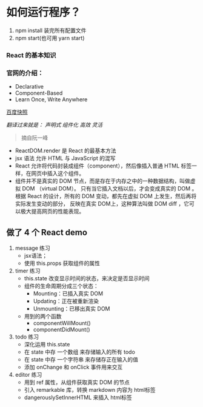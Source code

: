 # 如何运行程序？
1. npm install 装完所有配置文件
2. npm start(也可用 yarn start)

### React 的基本知识
### 官网的介绍：
- Declarative
- Component-Based
- Learn Once, Write Anywhere

[百度快照](http://cache.baiducontent.com/c?m=9d78d513d98316fc09ab837e7c4284374e04dd3e65c3975521dbc90ed5264c40347bfeef747347548e98257001d81c07acaa7122200357ecc6d5c81d8eead435&p=84769a47838557ff57ee957c5752c9&newp=ce72c64ad48a5dff57ee957c1e4796231610db2151d7db116b82c825d7331b001c3bbfb423241200d3ce7b6301ac4e5aeffa3171320625a3dda5c91d9fb4c57479c13b&user=baidu&fm=sc&query=react+facebook&qid=d0ac1b330003151e&p1=1)

*翻译过来就是： 声明式 组件化 高效 灵活*

> 摘自阮一峰
- ReactDOM.render 是 React 的最基本方法
- jsx 语法 允许 HTML 与 JavaScript 的混写
- React 允许将代码封装成组件（component），然后像插入普通 HTML 标签一样，在网页中插入这个组件。
- 组件并不是真实的 DOM 节点，而是存在于内存之中的一种数据结构，叫做虚拟 DOM （virtual DOM）。
只有当它插入文档以后，才会变成真实的 DOM 。
根据 React 的设计，所有的 DOM 变动，都先在虚拟 DOM 上发生，然后再将实际发生变动的部分，
反映在真实 DOM上，这种算法叫做 DOM diff ，它可以极大提高网页的性能表现。



## 做了 4 个 React demo

1.  message 练习
	- jsx语法；
	- 使用 this.props 获取组件的属性
2. timer 练习
	- this.state 改变显示时间的状态，来决定是否显示时间
	- 组件的生命周期分成三个状态：
		- Mounting：已插入真实 DOM
		- Updating：正在被重新渲染
		- Unmounting：已移出真实 DOM
	- 用到的两个函数
		- componentWillMount()
		- componentDidMount()
3. todo 练习
	- 深化运用 this.state
	- 在 state 中存 一个数组   来存储输入的所有 todo
	- 在 state 中存 一个字符串 来存储存正在输入的值
	- 添加 onChange 和 onClick 事件用来交互
4. editor 练习
	- 用到 ref 属性，从组件获取真实 DOM 的节点
	- 引入 remarkable 库，转换 markdown 内容为 html标签
	- dangerouslySetInnerHTML 来插入 html标签
